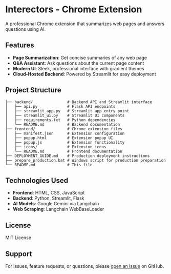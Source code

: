 # Interectors - Chrome Extension

A professional Chrome extension that summarizes web pages and answers questions using AI.

## Features

- **Page Summarization**: Get concise summaries of any web page
- **Q&A Assistant**: Ask questions about the current page content
- **Modern UI**: Sleek, professional interface with gradient themes
- **Cloud-Hosted Backend**: Powered by Streamlit for easy deployment

## Project Structure

```
├── backend/               # Backend API and Streamlit interface
│   ├── api.py             # Flask API endpoints
│   ├── streamlit_app.py   # Streamlit app entry point
│   ├── streamlit_ui.py    # Streamlit UI components
│   ├── requirements.txt   # Python dependencies
│   └── README.md          # Backend documentation
├── frontend/              # Chrome extension files
│   ├── manifest.json      # Extension configuration
│   ├── popup.html         # Extension popup UI
│   ├── popup.js           # Extension functionality
│   ├── icons/             # Extension icons
│   └── README.md          # Frontend documentation
├── DEPLOYMENT_GUIDE.md    # Production deployment instructions
├── prepare_production.bat # Windows script for production preparation
└── README.md              # This file
```

## Technologies Used

- **Frontend**: HTML, CSS, JavaScript
- **Backend**: Python, Streamlit, Flask
- **AI Models**: Google Gemini via Langchain
- **Web Scraping**: Langchain WebBaseLoader


## License

MIT License

## Support


For issues, feature requests, or questions, please [open an issue](https://github.com/your-username/interectors/issues) on GitHub.
